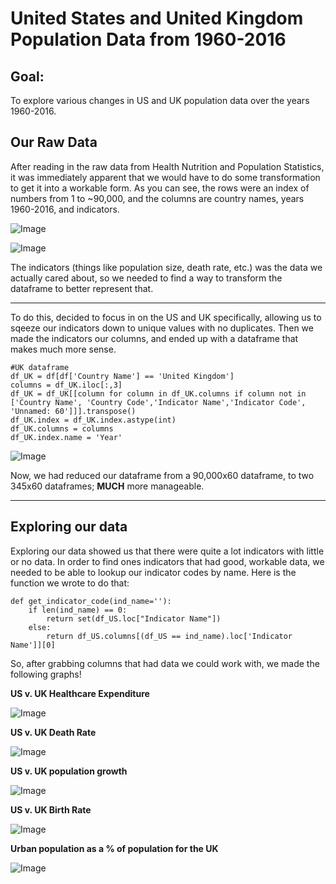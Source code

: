 # United States and United Kingdom Population Data from 1960-2016

## Goal:
To explore various changes in US and UK population data over the years 1960-2016.


## Our Raw Data



After reading in the raw data from Health Nutrition and Population Statistics, it was immediately apparent that we would have to do some transformation to get it into a workable form. As you can see, the rows were an index of numbers from 1 to ~90,000, and the columns are country names, years 1960-2016, and indicators.



![Image](https://imgur.com/kmSFYlx.png)

![Image](https://imgur.com/JSbVIxv.png)



The indicators (things like population size, death rate, etc.) was the data we actually cared about, so we needed to find a way to transform the dataframe to better represent that.

--- 

To do this, decided to focus in on the US and UK specifically, allowing us to sqeeze our indicators down to unique values with no duplicates. Then we made the indicators our columns, and ended up with a dataframe that makes much more sense. 

```
#UK dataframe
df_UK = df[df['Country Name'] == 'United Kingdom']
columns = df_UK.iloc[:,3]
df_UK = df_UK[[column for column in df_UK.columns if column not in ['Country Name', 'Country Code','Indicator Name','Indicator Code', 'Unnamed: 60']]].transpose()
df_UK.index = df_UK.index.astype(int)
df_UK.columns = columns
df_UK.index.name = 'Year'
```

 
![Image](https://imgur.com/HWzINGo.png)
 

Now, we had reduced our dataframe from a 90,000x60 dataframe, to two 345x60 dataframes; **MUCH** more manageable.

--- 

## Exploring our data

Exploring our data showed us that there were quite a lot indicators with little or no data. In order to find ones indicators that had good, workable data, we needed to be able to lookup our indicator codes by name. Here is the function we wrote to do that:

```
def get_indicator_code(ind_name=''):
    if len(ind_name) == 0:
        return set(df_US.loc["Indicator Name"])
    else:
        return df_US.columns[(df_US == ind_name).loc['Indicator Name']][0] 
```

So, after grabbing columns that had data we could work with, we made the following graphs!


**US v. UK Healthcare Expenditure**

![Image](https://imgur.com/d5VAe0r.png)

**US v. UK Death Rate**

![Image](https://i.imgur.com/UTs4r1C.png)

**US v. UK population growth**

![Image](https://i.imgur.com/k8rTEbW.png)

**US v. UK Birth Rate**

![Image](https://i.imgur.com/KQ8SqkT.png)

**Urban population as a % of population for the UK**

![Image](https://i.imgur.com/7ATIEOq.png)
